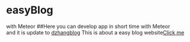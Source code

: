 easyBlog
========

with Meteor
##Here you can develop app in short time with Meteor  
and it is update to [dzhangblog](https://github.com/struCoder/dzhangBlog)
This is about a easy blog website[Click me](http://dzhangblog.meteor.com/)
